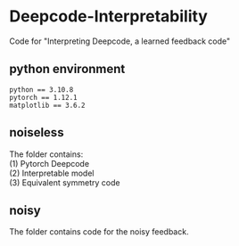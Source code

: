 # Deepcode-Interpretability
Code for "Interpreting Deepcode, a learned feedback code"

## python environment 
```
python == 3.10.8
pytorch == 1.12.1
matplotlib == 3.6.2
```

## noiseless
The folder contains:  
(1) Pytorch Deepcode  
(2) Interpretable model  
(3) Equivalent symmetry code  

## noisy
The folder contains code for the noisy feedback.
